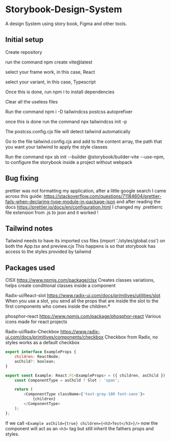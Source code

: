 # Storybook-Design-System

A design System using story book, Figma and other tools.

## Initial setup

Create repository

run the command npm create vite@latest

select your frame work, in this case, React

select your variant, in this case, Typescript

Once this is done, run npm i to install dependencies

Clear all the useless files

Run the command npm i -D tailwindcss postcss autoprefixer

once this is done run the command npx tailwindcss init -p

The postcss.config.cjs file will detect tailwind automatically

Go to the file tailwind.config.cjs and add to the content array, the path that you want your tailwind to apply the style classes

Run the command npx sb init --builder @storybook/builder-vite --use-npm, to configure the storybook inside a project without webpack

## Bug fixing

prettier was not formatting my application, after a little google search I came across this guide:
https://stackoverflow.com/questions/71184604/prettier-fails-when-declaring-type-module-in-package-json
and after reading the docs https://prettier.io/docs/en/configuration.html I changed my .prettierrc file extension from .js to json and it worked !

## Tailwind notes

Tailwind needs to have its imported css files (import './styles/global.css') on both the App.tsx and preview.cjs
This happens is so that storybook has access to the styles provided by tailwind

## Packages used

ClSX
https://www.npmjs.com/package/clsx
Creates classes variations, helps create conditional classes inside a component

Radix-ui/React-slot
https://www.radix-ui.com/docs/primitives/utilities/slot
When you use a slot, you send all the props that are inside the slot to the first components who comes inside the children.º

phosphor-react
https://www.npmjs.com/package/phosphor-react
Various icons made for react projects

Radix-ui/Radix-Checkbox
https://www.radix-ui.com/docs/primitives/components/checkbox
Checkbox from Radix, no styles works as a default checkbox
```js
export interface ExampleProps {
    children: ReactNode;
	asChild?: boolean;
}

export const Example: React.FC<ExampleProps> = ({ children, asChild }) => {
	const ComponentType = asChild ? Slot : 'span';

	return (
		<ComponentType className={'text-gray-100 font-sans'}>
			{children}
		</ComponentType>
	);
};
```

If we call `<Example asChild={true} children={<h3>Test</h3>}/>` now the component will act as an `<h3>` tag but still inherit the fathers props and styles.